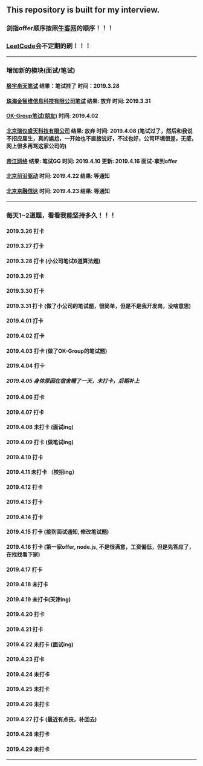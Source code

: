 ## This repository is built for my interview.
### 剑指offer顺序按照[牛客网](https://www.nowcoder.com/ta/coding-interviews)的顺序！！！
### [LeetCode](https://leetcode-cn.com/problemset/all/)会不定期的刷！！！
---
### 增加新的模块(面试/笔试)
#### [极宇舟天笔试](https://github.com/lxh1997zj/-offer_and_LeetCode/tree/master/%E9%9D%A2%E8%AF%95%E7%AC%94%E8%AF%95/%E6%9E%81%E5%AE%87%E8%88%9F%E5%A4%A9(2019.3.28)) 结果：笔试挂了 时间：2019.3.28
#### [珠海金智维信息科技有限公司笔试](https://github.com/lxh1997zj/-offer_and_LeetCode/tree/master/%E9%9D%A2%E8%AF%95%E7%AC%94%E8%AF%95/%E7%8F%A0%E6%B5%B7%E9%87%91%E6%99%BA%E7%BB%B4(2019.3.31)) 结果: 放弃  时间: 2019.3.31 
#### [OK-Group笔试(朋友)](https://github.com/lxh1997zj/-offer_and_LeetCode/tree/master/%E9%9D%A2%E8%AF%95%E7%AC%94%E8%AF%95/OK-Group(2019.4.02)(%E6%9C%8B%E5%8F%8B%E7%9A%84)) 时间: 2019.4.02 
#### [北京瑞仪盛天科技有限公司](https://github.com/lxh1997zj/-offer_and_LeetCode/tree/master/%E9%9D%A2%E8%AF%95%E7%AC%94%E8%AF%95/%E5%8D%97%E4%BA%AC%E7%91%9E%E4%BB%AA(2019.4.08)) 结果: 放弃  时间: 2019.4.08  (笔试过了，然后和我说不招应届生，真的尴尬，一开始也不直接说好，不过也好，公司环境很差，无感，网上很多再骂这家公司的)
#### [帝江网络](https://github.com/lxh1997zj/-offer_and_LeetCode/tree/master/%E9%9D%A2%E8%AF%95%E7%AC%94%E8%AF%95/%E5%B8%9D%E6%B1%9F%E7%BD%91%E7%BB%9C(2019.4.10)) 结果: 笔试GG 时间: 2019.4.10     更新: 2019.4.16 面试-拿到offer
#### [北京前沿驱动](https://github.com/lxh1997zj/-offer_and_LeetCode/tree/master/%E9%9D%A2%E8%AF%95%E7%AC%94%E8%AF%95/%E5%8C%97%E4%BA%AC%E5%89%8D%E6%B2%BF%E9%A9%B1%E5%8A%A8(2019.4.22)) 时间: 2019.4.22    结果: 等通知
#### [北京京融信达](https://github.com/lxh1997zj/-offer_and_LeetCode/tree/master/%E9%9D%A2%E8%AF%95%E7%AC%94%E8%AF%95/%E5%8C%97%E4%BA%AC%E4%BA%AC%E8%9E%8D%E4%BF%A1%E8%BE%BE(2019.4.23)) 时间: 2019.4.23    结果: 等通知 
---
### 每天1~2道题，看看我能坚持多久！！！
#### 2019.3.26 打卡
#### 2019.3.27 打卡
#### 2019.3.28 打卡 (小公司笔试6道算法题)
#### 2019.3.29 打卡
#### 2019.3.30 打卡
#### 2019.3.31 打卡 (做了小公司的笔试题，很简单，但是不是我开发岗，没啥意思)
#### 2019.4.01 打卡
#### 2019.4.02 打卡
#### 2019.4.03 打卡 (做了OK-Group的笔试题)
#### 2019.4.04 打卡
##### 2019.4.05 身体原因在宿舍睡了一天，未打卡，后期补上
#### 2019.4.06 打卡
#### 2019.4.07 打卡
#### 2019.4.08 未打卡 (面试ing)
#### 2019.4.09 打卡 (做笔试ing)
#### 2019.4.10 打卡
#### 2019.4.11 未打卡 （校招ing）
#### 2019.4.12 打卡
#### 2019.4.13 打卡
#### 2019.4.14 打卡
#### 2019.4.15 打卡 (接到面试通知, 修改笔试题)
#### 2019.4.16 打卡 (第一家offer, node.js, 不是很满意，工资偏低，但是先答应了，在找找看下家)
#### 2019.4.17 打卡
#### 2019.4.18 未打卡
#### 2019.4.19 未打卡(天津ing)
#### 2019.4.20 打卡
#### 2019.4.21 打卡
#### 2019.4.22 未打卡 (面试ing)
#### 2019.4.23 打卡
#### 2019.4.24 未打卡
#### 2019.4.25 未打卡
#### 2019.4.26 未打卡
#### 2019.4.27 打卡 (最近有点丧，补回去)
#### 2019.4.28 未打卡
#### 2019.4.29 未打卡

---
